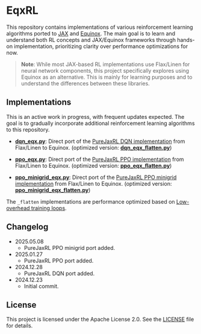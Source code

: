 # EqxRL

This repository contains implementations of various reinforcement learning algorithms ported to [JAX](https://github.com/jax-ml/jax) and [Equinox](https://github.com/patrick-kidger/equinox). The main goal is to learn and understand both RL concepts and JAX/Equinox frameworks through hands-on implementation, prioritizing clarity over performance optimizations for now.

> **Note**: While most JAX-based RL implementations use Flax/Linen for neural network components, this project specifically explores using Equinox as an alternative. This is mainly for learning purposes and to understand the differences between these libraries.

## Implementations

This is an active work in progress, with frequent updates expected. The goal is to gradually incorporate additional reinforcement learning algorithms to this repository.

* [**dqn_eqx.py**](./pureeqxrl/dqn_eqx.py): Direct port of the [PureJaxRL DQN implementation](https://github.com/luchris429/purejaxrl/blob/main/purejaxrl/dqn.py) from Flax/Linen to Equinox. (optimized version: [**dqn_eqx_flatten.py**](./pureeqxrl/dqn_eqx_flatten.py))

* [**ppo_eqx.py**](./pureeqxrl/ppo_eqx.py): Direct port of the [PureJaxRL PPO implementation](https://github.com/luchris429/purejaxrl/blob/main/purejaxrl/ppo.py) from Flax/Linen to Equinox. (optimized version: [**ppo_eqx_flatten.py**](./pureeqxrl/ppo_eqx_flatten.py))

* [**ppo_minigrid_eqx.py**](./pureeqxrl/ppo_minigrid_eqx.py): Direct port of the [PureJaxRL PPO minigrid implementation](https://github.com/luchris429/purejaxrl/blob/main/purejaxrl/ppo_minigrid.py) from Flax/Linen to Equinox. (optimized version: [**ppo_minigrid_eqx_flatten.py**](./pureeqxrl/ppo_minigrid_eqx_flatten.py))

The `_flatten` implementations are performance optimized based on [Low-overhead training loops](https://docs.kidger.site/equinox/tricks/#low-overhead-training-loops).

## Changelog

* 2025.05.08
  * PureJaxRL PPO minigrid port added.
* 2025.01.27
  * PureJaxRL PPO port added.
* 2024.12.28
  * PureJaxRL DQN port added.
* 2024.12.23
  * Initial commit.

## License

This project is licensed under the Apache License 2.0. See the [LICENSE](./LICENSE) file for details.
